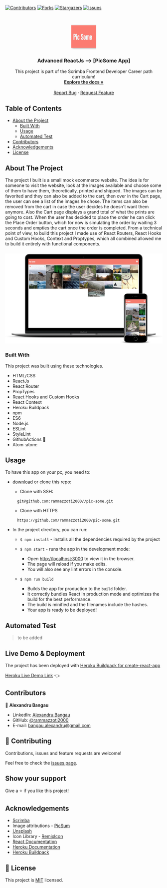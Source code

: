 <!--
*** Thanks for checking out this README Template. If you have a suggestion that would
*** make this better, please fork the repo and create a pull request or simply open
*** an issue with the tag "enhancement".
*** Thanks again! Now go create something AMAZING! :D
-->

<!-- PROJECT SHIELDS -->
<!--
*** I'm using markdown "reference style" links for readability.
*** Reference links are enclosed in brackets [ ] instead of parentheses ( ).
*** See the bottom of this document for the declaration of the reference variables
*** for contributors-url, forks-url, etc. This is an optional, concise syntax you may use.
*** https://www.markdownguide.org/basic-syntax/#reference-style-links
-->
[![Contributors][contributors-shield]][contributors-url]
[![Forks][forks-shield]][forks-url]
[![Stargazers][stars-shield]][stars-url]
[![Issues][issues-shield]][issues-url]


<!-- PROJECT LOGO -->
<br />
<p align="center">
  <a href="https://github.com/rammazzoti2000/pic-some">
    <img src="src/readmePics/logo.png" alt="Logo" width="80" height="80">
  </a>

  <h3 align="center">Advanced ReactJs --> [PicSome App]</h3>

  <p align="center">
    This project is part of the Scrimba Frontend Developer Career path curriculum!
    <br />
    <a href="https://github.com/rammazzoti2000/pic-some"><strong>Explore the docs »</strong></a>
    <br />
    <br />
    <a href="https://github.com/rammazzoti2000/pic-some/issues">Report Bug</a>
    ·
    <a href="https://github.com/rammazzoti2000/pic-some/issues">Request Feature</a>
  </p>
</p>

<!-- TABLE OF CONTENTS -->
## Table of Contents

* [About the Project](#about-the-project)
  * [Built With](#built-with)
  * [Usage](#usage)
  * [Automated Test](#automated-test)
* [Contributors](#contributors)
* [Acknowledgements](#acknowledgements)
* [License](#license)

<!-- ABOUT THE PROJECT -->
## About The Project
The project I built is a small mock ecommerce website. The idea is for someone to visit the website, look at the images available and choose some of them to have them, theoretically, printed and shipped. The images can be favorited and they can also be added to the cart, then over in the Cart page, the user can see a list of the images he chose. The items can also be removed from the cart in case the user decides he doesn't want them anymore. Also the Cart page displays a grand total of what the prints are going to cost. When the user has decided to place the order he can click the Place Order button, which for now is simulating the order by waiting 3 seconds and empties the cart once the order is completed.
From a technical point of view, to build this project I made use of React Routers, React Hooks and Custom Hooks, Context and Proptypes, which all combined allowed me to build it entirely with functional components.

###
  
![screenshot](src/readmePics/screenshot.png)

### Built With
This project was built using these technologies.
* HTML/CSS
* ReactJs
* React Router
* PropTypes
* React Hooks and Custom Hooks
* React Context
* Heroku Buildpack
* npm
* ES6
* Node.js
* ESLint
* StyleLint
* GithubActions :muscle:
* Atom :atom:

<!-- INSTALLATION -->
## Usage

To have this app on your pc, you need to:
* [download](https://github.com/rammazzoti2000/pic-some/archive/develop.zip) or clone this repo:
  - Clone with SSH:
  ```
    git@github.com:rammazzoti2000//pic-some.git
  ```
  - Clone with HTTPS
  ```
    https://github.com/rammazzoti2000/pic-some.git
  ```

* In the project directory, you can run:

  - `$ npm install` - installs all the dependencies required by the project

  - `$ npm start` - runs the app in the development mode:
    - Open [http://localhost:3000](http://localhost:3000) to view it in the browser.
    - The page will reload if you make edits.
    - You will also see any lint errors in the console.

  - `$ npm run build`
    - Builds the app for production to the `build` folder.
    - It correctly bundles React in production mode and optimizes the build for the best performance.
    - The build is minified and the filenames include the hashes.
    - Your app is ready to be deployed!

## Automated Test
 > to be added

## Live Demo & Deployment
The project has been deployed with [Heroku Buildpack for create-react-app](https://github.com/mars/create-react-app-buildpack#user-content-requires)

[Heroku Live Demo Link](https://pic-somejsx.herokuapp.com/) :point_left:

<!-- CONTACT -->
## Contributors

👤 **Alexandru Bangau**

- LinkedIn: [Alexandru Bangau](https://www.linkedin.com/in/alexandru-bangau/)
- GitHub: [@rammazzoti2000](https://github.com/rammazzoti2000)
- E-mail: bangau.alexandru@gmail.com

## :handshake: Contributing

Contributions, issues and feature requests are welcome!

Feel free to check the [issues page](https://github.com/rammazzoti2000/pic-some/issues).

## Show your support

Give a :star: if you like this project!

<!-- ACKNOWLEDGEMENTS -->
## Acknowledgements
* [Scrimba](https://www.scrimba.com/)
* Image attributions - [PicSum](https://picsum.photos/)
* [Unsplash](https://unsplash.com/)
* Icon Library - [RemixIcon](https://remixicon.com/)
* [React Documentation](https://reactjs.org/docs/getting-started.html)
* [Heroku Documentation](https://devcenter.heroku.com/)
* [Heroku Buildpack](https://github.com/mars/create-react-app-buildpack#user-content-requires)

<!-- MARKDOWN LINKS & IMAGES -->
<!-- https://www.markdownguide.org/basic-syntax/#reference-style-links -->
[contributors-shield]: https://img.shields.io/github/contributors/rammazzoti2000/pic-some.svg?style=flat-square
[contributors-url]: https://github.com/rammazzoti2000/pic-some/graphs/contributors
[forks-shield]: https://img.shields.io/github/forks/rammazzoti2000/pic-some.svg?style=flat-square
[forks-url]: https://github.com/rammazzoti2000/pic-some/network/members
[stars-shield]: https://img.shields.io/github/stars/rammazzoti2000/pic-some.svg?style=flat-square
[stars-url]: https://github.com/rammazzoti2000/pic-some/stargazers
[issues-shield]: https://img.shields.io/github/issues/rammazzoti2000/pic-some.svg?style=flat-square
[issues-url]: https://github.com/rammazzoti2000/pic-some/issues

## 📝 License

This project is [MIT](https://opensource.org/licenses/MIT) licensed.